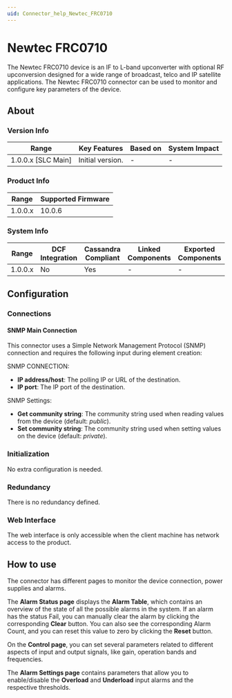 ```yaml
---
uid: Connector_help_Newtec_FRC0710
---
```


# Newtec FRC0710

The Newtec FRC0710 device is an IF to L-band upconverter with optional RF upconversion designed for a wide range of broadcast, telco and IP satellite applications. The Newtec FRC0710 connector can be used to monitor and configure key parameters of the device.

## About

### Version Info

| Range                | Key Features     | Based on     | System Impact     |
|----------------------|------------------|--------------|-------------------|
| 1.0.0.x \[SLC Main\] | Initial version. | \-           | \-                |

### Product Info

| Range     | Supported Firmware     |
|-----------|------------------------|
| 1.0.0.x   | 10.0.6                 |

### System Info

| Range     | DCF Integration     | Cassandra Compliant     | Linked Components     | Exported Components     |
|-----------|---------------------|-------------------------|-----------------------|-------------------------|
| 1.0.0.x   | No                  | Yes                     | \-                    | \-                      |

## Configuration

### Connections

#### SNMP Main Connection

This connector uses a Simple Network Management Protocol (SNMP) connection and requires the following input during element creation:

SNMP CONNECTION:

- **IP address/host**: The polling IP or URL of the destination.
- **IP port**: The IP port of the destination.

SNMP Settings:

- **Get community string**: The community string used when reading values from the device (default: *public*).
- **Set community string**: The community string used when setting values on the device (default: *private*).

### Initialization

No extra configuration is needed.

### Redundancy

There is no redundancy defined.

### Web Interface

The web interface is only accessible when the client machine has network access to the product.

## How to use

The connector has different pages to monitor the device connection, power supplies and alarms.

The **Alarm Status page** displays the **Alarm Table**, which contains an overview of the state of all the possible alarms in the system. If an alarm has the status Fail, you can manually clear the alarm by clicking the corresponding **Clear** button. You can also see the corresponding Alarm Count, and you can reset this value to zero by clicking the **Reset** button.

On the **Control page**, you can set several parameters related to different aspects of input and output signals, like gain, operation bands and frequencies.

The **Alarm Settings page** contains parameters that allow you to enable/disable the **Overload** and **Underload** input alarms and the respective thresholds.
